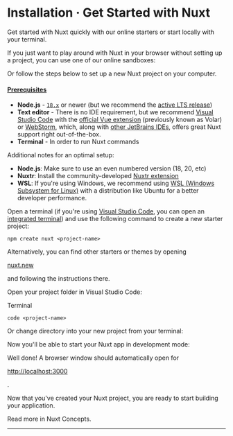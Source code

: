 # Installation · Get Started with Nuxt
Get started with Nuxt quickly with our online starters or start locally with your terminal.

If you just want to play around with Nuxt in your browser without setting up a project, you can use one of our online sandboxes:

Or follow the steps below to set up a new Nuxt project on your computer.

#### [Prerequisites](#prerequisites)

*   **Node.js** - [`18.x`](https://nodejs.org/en) or newer (but we recommend the [active LTS release](https://github.com/nodejs/release#release-schedule))
*   **Text editor** - There is no IDE requirement, but we recommend [Visual Studio Code](https://code.visualstudio.com/) with the [official Vue extension](https://marketplace.visualstudio.com/items?itemName=Vue.volar) (previously known as Volar) or [WebStorm](https://www.jetbrains.com/webstorm/), which, along with [other JetBrains IDEs](https://www.jetbrains.com/ides/), offers great Nuxt support right out-of-the-box.
*   **Terminal** - In order to run Nuxt commands

Additional notes for an optimal setup:

*   **Node.js**: Make sure to use an even numbered version (18, 20, etc)
*   **Nuxtr**: Install the community-developed [Nuxtr extension](https://marketplace.visualstudio.com/items?itemName=Nuxtr.nuxtr-vscode)
*   **WSL**: If you're using Windows, we recommend using [WSL (Windows Subsystem for Linux)](https://docs.microsoft.com/en-us/windows/wsl/install) with a distribution like Ubuntu for a better developer performance.

Open a terminal (if you're using [Visual Studio Code](https://code.visualstudio.com/), you can open an [integrated terminal](https://code.visualstudio.com/docs/editor/integrated-terminal)) and use the following command to create a new starter project:

```
npm create nuxt <project-name>

```


Alternatively, you can find other starters or themes by opening

[nuxt.new](https://nuxt.new/)

and following the instructions there.

Open your project folder in Visual Studio Code:

Terminal

```
code <project-name>

```


Or change directory into your new project from your terminal:

Now you'll be able to start your Nuxt app in development mode:

Well done! A browser window should automatically open for

[http://localhost:3000](http://localhost:3000/)

.

Now that you've created your Nuxt project, you are ready to start building your application.

Read more in Nuxt Concepts.

* * *